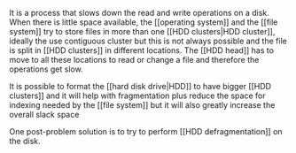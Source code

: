 It is a process that slows down the read and write operations on a disk.
When there is little space available, the [[operating system]] and the [[file system]] try to store files in more than one [[HDD clusters|HDD cluster]], ideally the use contiguous cluster but this is not always possible and the file is split in [[HDD clusters]] in different locations.
The [[HDD head]] has to move to all these locations to read or change a file and therefore the operations get slow.

It is possible to format the [[hard disk drive|HDD]] to have bigger [[HDD clusters]] and it will help with fragmentation plus reduce the space for indexing needed by the [[file system]] but it will also greatly increase the overall slack space

One post-problem solution is to try to perform [[HDD defragmentation]] on the disk.